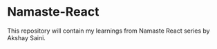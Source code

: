 # Namaste-React
This repository will contain my learnings from Namaste React series by Akshay Saini.
